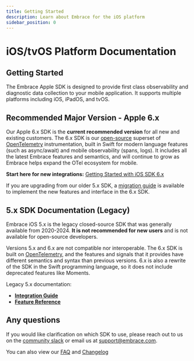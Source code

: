 ```yaml
---
title: Getting Started
description: Learn about Embrace for the iOS platform
sidebar_position: 0
---
```


# iOS/tvOS Platform Documentation

## Getting Started

The Embrace Apple SDK is designed to provide first class observability and diagnostic data collection to your mobile application. It supports multiple platforms including iOS, iPadOS, and tvOS.

## Recommended Major Version - Apple 6.x

Our Apple 6.x SDK is the **current recommended version** for all new and existing customers. The 6.x SDK is our [open-source](https://github.com/embrace-io/embrace-apple-sdk) superset of [OpenTelemetry](https://opentelemetry.io) instrumentation, built in Swift for modern language features (such as async/await) and mobile observability (spans, logs). It includes all the latest Embrace features and semantics, and will continue to grow as Embrace helps expand the OTel ecosystem for mobile.

**Start here for new integrations:** [Getting Started with iOS SDK 6.x](/ios/6x/getting-started/index.md)

If you are upgrading from our older 5.x SDK, a [migration guide](/ios/6x/getting-started/migration-guide.md) is available to implement the new features and interface in the 6.x SDK.

## 5.x SDK Documentation (Legacy)

Embrace iOS 5.x is the legacy closed-source SDK that was generally available from 2020-2024. **It is not recommended for new users** and is not available for open-source developers.

Versions 5.x and 6.x are not compatible nor interoperable. The 6.x SDK is built on [OpenTelemetry](https://opentelemetry.io), and the features and signals that it provides have different semantics and syntax than previous versions. 6.x is also a rewrite of the SDK in the Swift programming language, so it does not include deprecated features like Moments.

Legacy 5.x documentation:

- [**Integration Guide**](./5x/integration/)
- [**Feature Reference**](./5x/features/)

## Any questions

If you would like clarification on which SDK to use, please reach out to us on the [community slack](https://community.embrace.io) or email us at [support@embrace.com](mailto:support@embrace.com).

You can also view our [FAQ](/ios/faq/) and [Changelog](/ios/changelog/)
